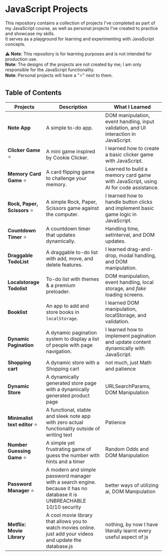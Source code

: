 # JavaScript Projects

This repository contains a collection of projects I've completed as part of my JavaScript course, as well as personal projects I've created to practice and showcase my skills.  
It serves as a playground for learning and experimenting with JavaScript concepts.

⚠️ **Note**: This repository is for learning purposes and is not intended for production use.  
**Note**: The designs of the projects are not created by me; I am only responsible for the JavaScript functionality.  
**Note**: Personal projects will have a "⭐" next to them.

## Table of Contents  

| Projects                  | Description                                    | What I Learned                                                                 |
|---------------------------|------------------------------------------------|--------------------------------------------------------------------------------|
| **Note App**              | A simple to-do app.                            | DOM manipulation, event handling, input validation, and UI interaction in JavaScript. |
| **Clicker Game** ⭐        | A mini game inspired by Cookie Clicker.        | I learned how to create a basic clicker game with JavaScript.                 |
| **Memory Card Game** ⭐    | A card flipping game to challenge your memory. | Learned to build a memory card game with JavaScript, using AI for code assistance. |
| **Rock, Paper, Scissors** ⭐| A simple Rock, Paper, Scissors game against the computer. | I learned how to handle button clicks and implement basic game logic in JavaScript. |
| **Countdown Timer** ⭐| A countdown timer that updates dynamically.| Handling time, setInterval, and DOM updates.|
| **Draggable TodoList**| A draggable to-do list with add, move, and delete features.| I learned drag-and-drop, modal handling, and DOM manipulation.|
| **Localstorage Todolist**| To-do list with themes & a premium preloader.| DOM manipulation, event handling, local storage, and _fake_ loading screens.|
| **Booklist**| An app to add and store books in `localStorage`.| I learned DOM manipulation, localStorage, and validation.|
| **Dynamic Pagination**| A dynamic pagination system to display a list of people with page navigation.| I learned how to implement pagination and update content dynamically with JavaScript.|
| **Shopping cart**| A dynamic store with a Shopping cart| not much, just Math and patience|
| **Dynamic Store** | A dynamically generated store page with a dynamically generated product page | URLSearchParams, DOM Manipulation |
| **Minimalist text editor** ⭐| A functional, stable and sleek note app with zero actual functionality outside of writing text | Patience |
| **Number Guessing Game** ⭐| A simple yet frustrating game of guess the number with hints and a timer| Random Odds and DOM Manipulation |
| **Password Manager** ⭐| A modern and simple password manager with a search engine. because it has no database it is UNBREACHABLE 10/10 security| better ways of utilizing ai, DOM Manipulation|
| **Metflix: Movie Library** | A cool movie library that allows you to watch movies online. just add your videos and update the database.js | nothing, by now I have literally learnt every useful aspect of js|
